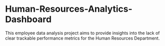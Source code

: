 # Human-Resources-Analytics-Dashboard
This employee data analysis project aims to provide insights into the lack of clear trackable performance metrics for the Human Resources Department. 
